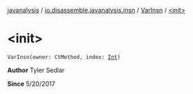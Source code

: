 [javanalysis](../../index.md) / [io.disassemble.javanalysis.insn](../index.md) / [VarInsn](index.md) / [&lt;init&gt;](./-init-.md)

# &lt;init&gt;

`VarInsn(owner: CtMethod, index: `[`Int`](https://kotlinlang.org/api/latest/jvm/stdlib/kotlin/-int/index.html)`)`

**Author**
Tyler Sedlar

**Since**
5/20/2017

